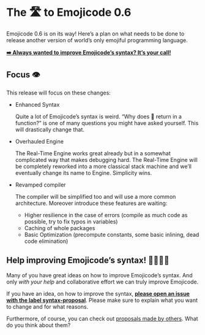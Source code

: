 #  The 🛣 to Emojicode 0.6

Emojicode 0.6 is on its way! Here’s a plan on what needs to be done 
to release another version of world’s only emojiful programming language.

[**➡️ Always wanted to improve Emojicode’s syntax? It’s your call!**](#help-improving-emojicodes-syntax-)

## Focus 👁 

This release will focus on these changes:

- Enhanced Syntax

  Quite a lot of Emojicode’s syntax is weird. “Why does 🍎 return in a function?” is one of many
  questions you might have asked yourself. This will drastically change that.
  
- Overhauled Engine

  The Real-Time Engine works great already but in a somewhat complicated way that
  makes debugging hard. The Real-Time Engine will be completely reworked into a more classical stack
  machine and we’ll eventually change its name to Engine. Simplicity wins.
  
- Revamped compiler

  The compiler will be simplified too and will use a more common architecture. Moreover introduce these features are waiting:
  
  - Higher resilience in the case of errors (compile as much code as possible, try to fix typos in variables)
  - Caching of whole packages
  - Basic Optimization (precompute constants, some basic inlining, dead code elimination)
  
## Help improving Emojicode’s syntax! 👩‍💻👨‍💻

Many of you have great ideas on how to improve Emojicode’s syntax. And only *with your help* and collaborative effort
we can truly improve Emojicode.

If you have an idea, on how to improve the syntax, 
[**please open an issue with the label syntax-proposal**](https://github.com/emojicode/emojicode/issues/new?labels=syntax-proposal&body=%23%23%20%E2%9C%8F%EF%B8%8F%20Proposed%20change%0A%0ADescribe%20here%20what%20you%20want%20to%20change%20here.%20Use%20the%20emojis%20you%20propose.%0A%0A%23%23%20%F0%9F%A4%94%20Rationale%0A%0AExplain%20why%20your%20changes%20improve%20the%20language%20here.%0A%0A%23%23%20%F0%9F%95%BAExample%0A%0AInclude%20a%20little%20example%20on%20how%20the%20proposed%20syntax%20would%20look%20in%20action%20here.).
Please make sure to explain what you want to change and for what reasons.

Furthermore, of course, you can check out [proposals made by others](https://github.com/emojicode/emojicode/labels/syntax-proposal).
What do you think about them?
